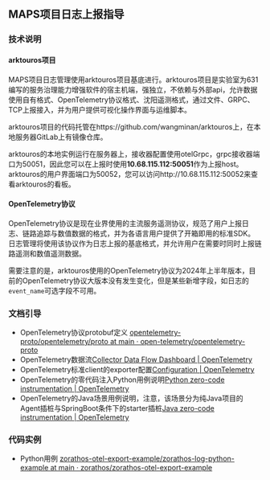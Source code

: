 ## MAPS项目日志上报指导

### 技术说明

#### arktouros项目

MAPS项目日志管理使用arktouros项目基底进行。arktouros项目是实验室为631编写的服务治理能力增强软件的宿主机端，强独立，不依赖与外部api，允许数据使用自有格式、OpenTelemetry协议格式、沈阳遥测格式，通过文件、GRPC、TCP上报接入，并为用户提供可视化操作界面与运维脚本。

arktouros项目的代码托管在https://github.com/wangminan/arktouros上，在本地服务器GitLab上有镜像仓库。

arktouros的本地实例运行在服务器上，接收器配置使用otelGrpc，grpc接收器端口为50051，因此您可以在上报时使用**10.68.115.112:50051**作为上报host。arktouros的用户界面端口为50052，您可以访问http://10.68.115.112:50052来查看arktouros的看板。

#### OpenTelemetry协议

OpenTelemetry协议是现在业界使用的主流服务遥测协议，规范了用户上报日志、链路追踪与数值数据的格式，并为各语言用户提供了开箱即用的标准SDK。日志管理将使用该协议作为日志上报的基底格式，并允许用户在需要时同时上报链路遥测和数值遥测数据。

需要注意的是，arktouros使用的OpenTelemetry协议为2024年上半年版本，目前的OpenTelemetry协议大版本没有发生变化，但是某些新增字段，如日志的`event_name`可选字段不可用。



### 文档引导

+ OpenTelemetry协议protobuf定义 [opentelemetry-proto/opentelemetry/proto at main · open-telemetry/opentelemetry-proto](https://github.com/open-telemetry/opentelemetry-proto/tree/main/opentelemetry/proto)
+ OpenTelemetry数据流[Collector Data Flow Dashboard | OpenTelemetry](https://opentelemetry.io/docs/demo/collector-data-flow-dashboard/)
+ OpenTelemetry标准client的exporter配置[Configuration | OpenTelemetry](https://opentelemetry.io/docs/collector/configuration/#exporters)
+ OpenTelemetry的零代码注入Python用例说明[Python zero-code instrumentation | OpenTelemetry](https://opentelemetry.io/docs/zero-code/python/)
+ OpenTelemetry的Java场景用例说明，注意，该场景分为纯Java项目的Agent插桩与SpringBoot条件下的starter插桩[Java zero-code instrumentation | OpenTelemetry](https://opentelemetry.io/docs/zero-code/java/)



### 代码实例

+ Python用例 [zorathos-otel-export-example/zorathos-log-python-example at main · zorathos/zorathos-otel-export-example](https://github.com/zorathos/zorathos-otel-export-example/tree/main/zorathos-log-python-example)